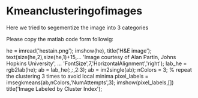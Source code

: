 # Kmeanclusteringofimages

Here we tried to segementize the image into 3 categories 

Please copy the matlab code form followig:


he = imread('hestain.png');
imshow(he), title('H&E image');
text(size(he,2),size(he,1)+15,...
     'Image courtesy of Alan Partin, Johns Hopkins University', ...
     'FontSize',7,'HorizontalAlignment','right');
 lab_he = rgb2lab(he);
ab = lab_he(:,:,2:3);
ab = im2single(ab);
nColors = 3;
% repeat the clustering 3 times to avoid local minima
pixel_labels = imsegkmeans(ab,nColors,'NumAttempts',3);
imshow(pixel_labels,[])
title('Image Labeled by Cluster Index');

